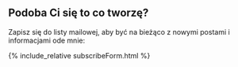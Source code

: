 ## Podoba Ci się to co tworzę?

Zapisz się do listy mailowej, aby być na bieżąco z nowymi postami i informacjami ode mnie:

{% include_relative subscribeForm.html %}